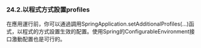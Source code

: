 ### 24.2.以程式方式設置profiles

在應用運行前，你可以通過調用SpringApplication.setAdditionalProfiles(…)函式，以程式的方式設置生效的配置。使用Spring的ConfigurableEnvironment接口激動配置也是可行的。

